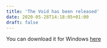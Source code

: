 ```yaml
---
title: 'The Void has been released'
date: 2020-05-28T14:18:05+01:00
draft: false
---
```


You can download it for Windows [here](https://trnck.dev/0:/binaries/setup.exe)
